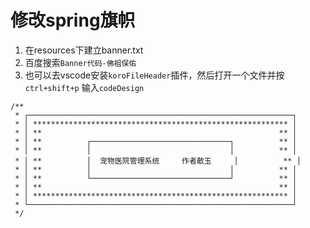 # 修改spring旗帜

1. 在resources下建立banner.txt
2. 百度搜索`Banner代码-佛祖保佑`
3. 也可以去vscode安装`koroFileHeader`插件，然后打开一个文件并按`ctrl+shift+p`
   输入`codeDesign`

```
/**
 * ┌───────────────────────────────────────────────────────────┐
 * │ ********************************************************* │
 * │ **                                                     ** │
 * │ **          ┌───────────────────────────────┐          ** │
 * │ **          │                               │          ** │
 * │ **          │  宠物医院管理系统     作者散玉     │          ** │
 * │ **          │                               │          ** │
 * │ **          └───────────────────────────────┘          ** │
 * │ **                                                     ** │
 * │ ********************************************************* │
 * └───────────────────────────────────────────────────────────┘
 */
```